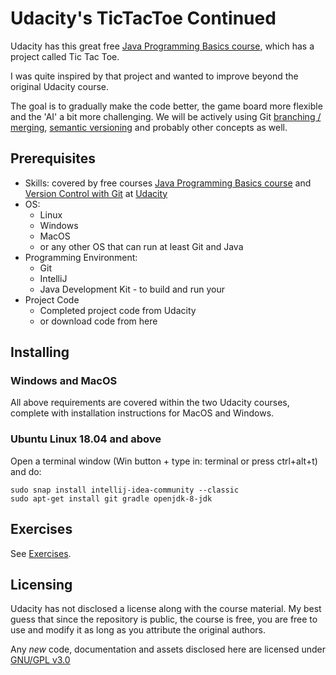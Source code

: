 # Udacity's TicTacToe Continued 
Udacity has this great free [Java Programming Basics course](https://www.udacity.com/course/java-programming-basics--ud282),
which has a project called Tic Tac Toe.

I was quite inspired by that project and wanted to improve beyond the original Udacity course.

The goal is to gradually make the code better, the game board more flexible and the 'AI' a bit more challenging.
We will be actively using Git [branching / merging](https://nvie.com/posts/a-successful-git-branching-model/), [semantic versioning](https://semver.org/)
and probably other concepts as well.

## Prerequisites
* Skills: covered by free courses [Java Programming Basics course](https://www.udacity.com/course/java-programming-basics--ud282) and [Version Control with Git](https://www.udacity.com/course/version-control-with-git--ud123) at [Udacity](https://udacity.com)
* OS: 
  * Linux
  * Windows
  * MacOS
  * or any other OS that can run at least Git and Java
* Programming Environment:
  * Git
  * IntelliJ
  * Java Development Kit - to build and run your
* Project Code
  * Completed project code from Udacity
  * or download code from here

## Installing
### Windows and MacOS
All above requirements are covered within the two Udacity courses, complete with installation instructions for MacOS and Windows.

### Ubuntu Linux 18.04 and above
Open a terminal window (Win button + type in: terminal or press ctrl+alt+t) and do:

```
sudo snap install intellij-idea-community --classic
sudo apt-get install git gradle openjdk-8-jdk
```

## Exercises
See [Exercises](exercises).

## Licensing
Udacity has not disclosed a license along with the course material.
My best guess that since the repository is public, the course is free, you are free to use
and modify it as long as you attribute the original authors.

Any _new_ code, documentation and assets disclosed here are licensed under [GNU/GPL v3.0](https://www.gnu.org/licenses/gpl-3.0.en.html)
